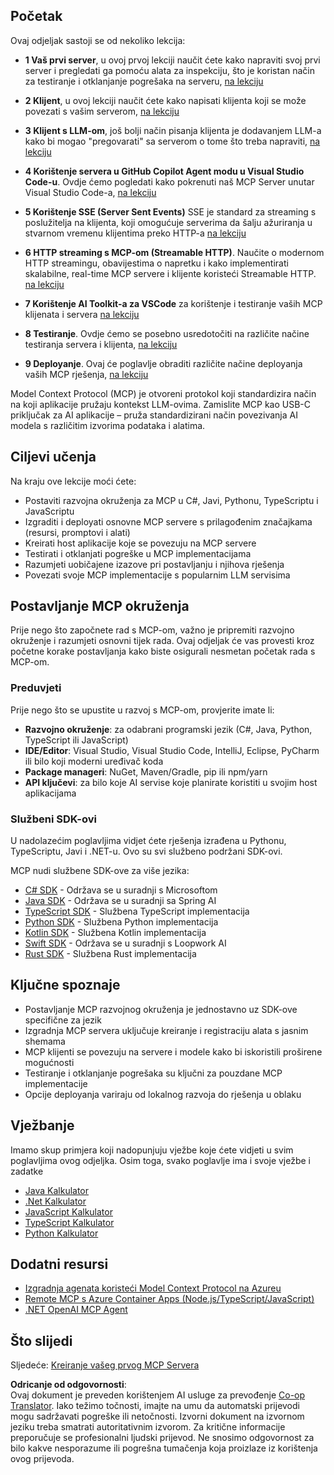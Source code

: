 <!--
CO_OP_TRANSLATOR_METADATA:
{
  "original_hash": "860935ff95d05b006d1d3323e8e3f9e8",
  "translation_date": "2025-07-09T22:35:50+00:00",
  "source_file": "03-GettingStarted/README.md",
  "language_code": "hr"
}
-->
## Početak  

Ovaj odjeljak sastoji se od nekoliko lekcija:

- **1 Vaš prvi server**, u ovoj prvoj lekciji naučit ćete kako napraviti svoj prvi server i pregledati ga pomoću alata za inspekciju, što je koristan način za testiranje i otklanjanje pogrešaka na serveru, [na lekciju](01-first-server/README.md)

- **2 Klijent**, u ovoj lekciji naučit ćete kako napisati klijenta koji se može povezati s vašim serverom, [na lekciju](02-client/README.md)

- **3 Klijent s LLM-om**, još bolji način pisanja klijenta je dodavanjem LLM-a kako bi mogao "pregovarati" sa serverom o tome što treba napraviti, [na lekciju](03-llm-client/README.md)

- **4 Korištenje servera u GitHub Copilot Agent modu u Visual Studio Code-u**. Ovdje ćemo pogledati kako pokrenuti naš MCP Server unutar Visual Studio Code-a, [na lekciju](04-vscode/README.md)

- **5 Korištenje SSE (Server Sent Events)** SSE je standard za streaming s poslužitelja na klijenta, koji omogućuje serverima da šalju ažuriranja u stvarnom vremenu klijentima preko HTTP-a [na lekciju](05-sse-server/README.md)

- **6 HTTP streaming s MCP-om (Streamable HTTP)**. Naučite o modernom HTTP streamingu, obavijestima o napretku i kako implementirati skalabilne, real-time MCP servere i klijente koristeći Streamable HTTP. [na lekciju](06-http-streaming/README.md)

- **7 Korištenje AI Toolkit-a za VSCode** za korištenje i testiranje vaših MCP klijenata i servera [na lekciju](07-aitk/README.md)

- **8 Testiranje**. Ovdje ćemo se posebno usredotočiti na različite načine testiranja servera i klijenta, [na lekciju](08-testing/README.md)

- **9 Deployanje**. Ovaj će poglavlje obraditi različite načine deployanja vaših MCP rješenja, [na lekciju](09-deployment/README.md)


Model Context Protocol (MCP) je otvoreni protokol koji standardizira način na koji aplikacije pružaju kontekst LLM-ovima. Zamislite MCP kao USB-C priključak za AI aplikacije – pruža standardizirani način povezivanja AI modela s različitim izvorima podataka i alatima.

## Ciljevi učenja

Na kraju ove lekcije moći ćete:

- Postaviti razvojna okruženja za MCP u C#, Javi, Pythonu, TypeScriptu i JavaScriptu
- Izgraditi i deployati osnovne MCP servere s prilagođenim značajkama (resursi, promptovi i alati)
- Kreirati host aplikacije koje se povezuju na MCP servere
- Testirati i otklanjati pogreške u MCP implementacijama
- Razumjeti uobičajene izazove pri postavljanju i njihova rješenja
- Povezati svoje MCP implementacije s popularnim LLM servisima

## Postavljanje MCP okruženja

Prije nego što započnete rad s MCP-om, važno je pripremiti razvojno okruženje i razumjeti osnovni tijek rada. Ovaj odjeljak će vas provesti kroz početne korake postavljanja kako biste osigurali nesmetan početak rada s MCP-om.

### Preduvjeti

Prije nego što se upustite u razvoj s MCP-om, provjerite imate li:

- **Razvojno okruženje**: za odabrani programski jezik (C#, Java, Python, TypeScript ili JavaScript)
- **IDE/Editor**: Visual Studio, Visual Studio Code, IntelliJ, Eclipse, PyCharm ili bilo koji moderni uređivač koda
- **Package manageri**: NuGet, Maven/Gradle, pip ili npm/yarn
- **API ključevi**: za bilo koje AI servise koje planirate koristiti u svojim host aplikacijama


### Službeni SDK-ovi

U nadolazećim poglavljima vidjet ćete rješenja izrađena u Pythonu, TypeScriptu, Javi i .NET-u. Ovo su svi službeno podržani SDK-ovi.

MCP nudi službene SDK-ove za više jezika:
- [C# SDK](https://github.com/modelcontextprotocol/csharp-sdk) - Održava se u suradnji s Microsoftom
- [Java SDK](https://github.com/modelcontextprotocol/java-sdk) - Održava se u suradnji sa Spring AI
- [TypeScript SDK](https://github.com/modelcontextprotocol/typescript-sdk) - Službena TypeScript implementacija
- [Python SDK](https://github.com/modelcontextprotocol/python-sdk) - Službena Python implementacija
- [Kotlin SDK](https://github.com/modelcontextprotocol/kotlin-sdk) - Službena Kotlin implementacija
- [Swift SDK](https://github.com/modelcontextprotocol/swift-sdk) - Održava se u suradnji s Loopwork AI
- [Rust SDK](https://github.com/modelcontextprotocol/rust-sdk) - Službena Rust implementacija

## Ključne spoznaje

- Postavljanje MCP razvojnog okruženja je jednostavno uz SDK-ove specifične za jezik
- Izgradnja MCP servera uključuje kreiranje i registraciju alata s jasnim shemama
- MCP klijenti se povezuju na servere i modele kako bi iskoristili proširene mogućnosti
- Testiranje i otklanjanje pogrešaka su ključni za pouzdane MCP implementacije
- Opcije deployanja variraju od lokalnog razvoja do rješenja u oblaku

## Vježbanje

Imamo skup primjera koji nadopunjuju vježbe koje ćete vidjeti u svim poglavljima ovog odjeljka. Osim toga, svako poglavlje ima i svoje vježbe i zadatke

- [Java Kalkulator](./samples/java/calculator/README.md)
- [.Net Kalkulator](../../../03-GettingStarted/samples/csharp)
- [JavaScript Kalkulator](./samples/javascript/README.md)
- [TypeScript Kalkulator](./samples/typescript/README.md)
- [Python Kalkulator](../../../03-GettingStarted/samples/python)

## Dodatni resursi

- [Izgradnja agenata koristeći Model Context Protocol na Azureu](https://learn.microsoft.com/azure/developer/ai/intro-agents-mcp)
- [Remote MCP s Azure Container Apps (Node.js/TypeScript/JavaScript)](https://learn.microsoft.com/samples/azure-samples/mcp-container-ts/mcp-container-ts/)
- [.NET OpenAI MCP Agent](https://learn.microsoft.com/samples/azure-samples/openai-mcp-agent-dotnet/openai-mcp-agent-dotnet/)

## Što slijedi

Sljedeće: [Kreiranje vašeg prvog MCP Servera](01-first-server/README.md)

**Odricanje od odgovornosti**:  
Ovaj dokument je preveden korištenjem AI usluge za prevođenje [Co-op Translator](https://github.com/Azure/co-op-translator). Iako težimo točnosti, imajte na umu da automatski prijevodi mogu sadržavati pogreške ili netočnosti. Izvorni dokument na izvornom jeziku treba smatrati autoritativnim izvorom. Za kritične informacije preporučuje se profesionalni ljudski prijevod. Ne snosimo odgovornost za bilo kakve nesporazume ili pogrešna tumačenja koja proizlaze iz korištenja ovog prijevoda.
